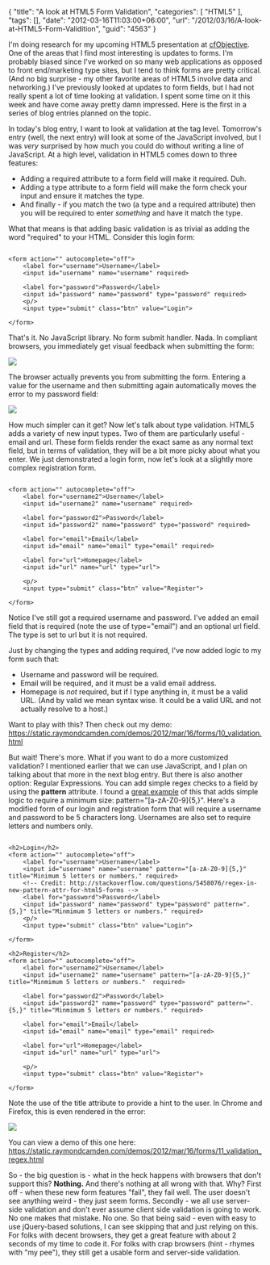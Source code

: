 {
	"title": "A look at HTML5 Form Validation",
	"categories": [
		"HTML5"
	],
	"tags": [],
	"date": "2012-03-16T11:03:00+06:00",
	"url": "/2012/03/16/A-look-at-HTML5-Form-Validition",
	"guid": "4563"
}

I'm doing research for my upcoming HTML5 presentation at <a href="http://www.cfobjective.com">cfObjective</a>. One of the areas that I find most interesting is updates to forms. I'm probably biased since I've worked on so many web applications as opposed to front end/marketing type sites, but I tend to think forms are pretty critical. (And no big surprise - my other favorite areas of HTML5 involve data and networking.) I've previously looked at updates to form fields, but I had not really spent a lot of time looking at validation. I spent some time on it this week and have come away pretty damn impressed. Here is the first in a series of blog entries planned on the topic.

<!--more-->

In today's blog entry, I want to look at validation at the tag level. Tomorrow's entry (well, the next entry) will look at some of the JavaScript involved, but I was <i>very</i> surprised by how much you could do without writing a line of JavaScript. At a high level, validation in HTML5 comes down to three features:


<ul>
<li>Adding a required attribute to a form field will make it required. Duh. 
<li>Adding a type attribute to a form field will make the form check your input and ensure it matches the type.
<li>And finally - if you match the two (a type and a required attribute) then you will be required to enter <i>something</i> and have it match the type.
</ul>


What that means is that adding basic validation is as trivial as adding the word "required" to your HTML. Consider this login form:


<pre><code class="language-markup">
&lt;form action="" autocomplete="off"&gt;
	&lt;label for="username"&gt;Username&lt;/label&gt;
	&lt;input id="username" name="username" required&gt;

	&lt;label for="password"&gt;Password&lt;/label&gt;
	&lt;input id="password" name="password" type="password" required&gt;
	&lt;p/&gt;
	&lt;input type="submit" class="btn" value="Login"&gt;

&lt;/form&gt;
</code></pre>


That's it. No JavaScript library. No form submit handler. Nada. In compliant browsers, you immediately get visual feedback when submitting the form:


<img src="https://static.raymondcamden.com/images/ScreenClip44.png" />


The browser actually prevents you from submitting the form. Entering a value for the username and then submitting again automatically moves the error to my password field:


<img src="https://static.raymondcamden.com/images/ScreenClip45.png" />


How much simpler can it get? Now let's talk about type validation. HTML5 adds a variety of new input types. Two of them are particularly useful - email and url. These form fields render the exact same as any normal text field, but in terms of validation, they will be a bit more picky about what you enter. We just demonstrated a login form, now let's look at a slightly more complex registration form.

<p>

<pre><code class="language-markup">
&lt;form action="" autocomplete="off"&gt;
	&lt;label for="username2"&gt;Username&lt;/label&gt;
	&lt;input id="username2" name="username" required&gt;

	&lt;label for="password2"&gt;Password&lt;/label&gt;
	&lt;input id="password2" name="password" type="password" required&gt;

	&lt;label for="email"&gt;Email&lt;/label&gt;
	&lt;input id="email" name="email" type="email" required&gt;

	&lt;label for="url"&gt;Homepage&lt;/label&gt;
	&lt;input id="url" name="url" type="url"&gt;

	&lt;p/&gt;
	&lt;input type="submit" class="btn" value="Register"&gt;

&lt;/form&gt;
</code></pre>


Notice I've still got a required username and password. I've added an email field that is required (note the use of type="email") and an optional url field. The type is set to url but it is not required. 

Just by changing the types and adding required, I've now added logic to my form such that:

<ul>
<li>Username and password will be required.
<li>Email will be required, and it must be a valid email address.
<li>Homepage is <i>not</i> required, but if I type anything in, it must be a valid URL. (And by valid we mean syntax wise. It could be a valid URL and not actually resolve to a host.)
</ul>


Want to play with this? Then check out my demo: <a href="https://static.raymondcamden.com/demos/2012/mar/16/forms/10_validation.html">https://static.raymondcamden.com/demos/2012/mar/16/forms/10_validation.html</a>


But wait! There's more. What if you want to do a more customized validation? I mentioned earlier that we can use JavaScript, and I plan on talking about that more in the next blog entry. But there is also another option: Regular Expressions. You can add simple regex checks to a field by using the <b>pattern</b> attribute. I found a <a href="http://stackoverflow.com/questions/5458076/regex-in-new-pattern-attr-for-html5-forms">great example</a> of this that adds simple logic to require a minimum size: pattern="[a-zA-Z0-9]{5,}". Here's a modified form of our login and registration form that will require a username and password to be 5 characters long. Usernames are also set to require letters and numbers only.


<pre><code class="language-markup">
&lt;h2&gt;Login&lt;/h2&gt;
&lt;form action="" autocomplete="off"&gt;
	&lt;label for="username"&gt;Username&lt;/label&gt;
	&lt;input id="username" name="username" pattern="[a-zA-Z0-9]{5,}" title="Minimum 5 letters or numbers." required&gt;
	&lt;!-- Credit: http://stackoverflow.com/questions/5458076/regex-in-new-pattern-attr-for-html5-forms --&gt;
	&lt;label for="password"&gt;Password&lt;/label&gt;
	&lt;input id="password" name="password" type="password" pattern=".{5,}" title="Minmimum 5 letters or numbers." required&gt;
	&lt;p/&gt;
	&lt;input type="submit" class="btn" value="Login"&gt;

&lt;/form&gt;

&lt;h2&gt;Register&lt;/h2&gt;
&lt;form action="" autocomplete="off"&gt;
	&lt;label for="username2"&gt;Username&lt;/label&gt;
	&lt;input id="username2" name="username" pattern="[a-zA-Z0-9]{5,}" title="Minmimum 5 letters or numbers."  required&gt;

	&lt;label for="password2"&gt;Password&lt;/label&gt;
	&lt;input id="password2" name="password" type="password" pattern=".{5,}" title="Minmimum 5 letters or numbers." required&gt;

	&lt;label for="email"&gt;Email&lt;/label&gt;
	&lt;input id="email" name="email" type="email" required&gt;

	&lt;label for="url"&gt;Homepage&lt;/label&gt;
	&lt;input id="url" name="url" type="url"&gt;

	&lt;p/&gt;
	&lt;input type="submit" class="btn" value="Register"&gt;

&lt;/form&gt;
</code></pre>


Note the use of the title attribute to provide a hint to the user. In Chrome and Firefox, this is even rendered in the error:

<img src="https://static.raymondcamden.com/images/ScreenClip46.png" />

<p>

You can view a demo of this one here: <a href="https://static.raymondcamden.com/demos/2012/mar/16/forms/11_validation_regex.html">https://static.raymondcamden.com/demos/2012/mar/16/forms/11_validation_regex.html</a> 

<p>

So - the big question is - what in the heck happens with browsers that don't support this? <b>Nothing.</b> And there's nothing at all wrong with that. Why? First off - when these new form features "fail", they fail well. The user doesn't see anything weird - they just seem forms. Secondly - we all use server-side validation and don't ever assume client side validation is going to work. No one makes that mistake. No one. So that being said - even with easy to use jQuery-based solutions, I can see skipping that and just relying on this. For folks with decent browsers, they get a great feature with about 2 seconds of my time to code it. For folks with crap browsers (hint - rhymes with "my pee"), they still get a usable form and server-side validation.